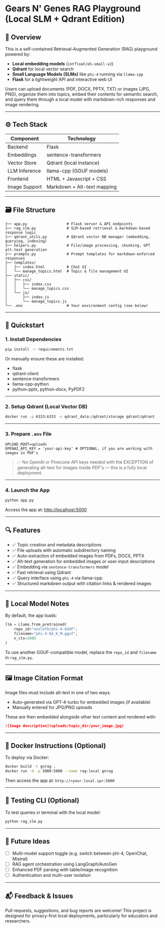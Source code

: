 # Gears N' Genes RAG Playground (Local SLM + Qdrant Edition)

## 🧩 Overview

This is a self-contained Retrieval-Augmented Generation (RAG) playground powered by:

- **Local embedding models** (`intfloat/e5-small-v2`)
- **Qdrant** for local vector search
- **Small Language Models (SLMs)** like `phi-4` running via `llama-cpp`
- **Flask** for a lightweight API and interactive web UI

Users can upload documents (PDF, DOCX, PPTX, TXT) or images (JPG, PNG), organize them into topics, embed their contents for semantic search, and query them through a local model with markdown-rich responses and image rendering.

---

## ⚙️ Tech Stack

| Component       | Technology                  |
|----------------|-----------------------------|
| Backend        | Flask                       |
| Embeddings     | sentence-transformers       |
| Vector Store   | Qdrant (local instance)     |
| LLM Inference  | llama-cpp (GGUF models)     |
| Frontend       | HTML + Javascript + CSS     |
| Image Support  | Markdown + Alt-text mapping |

---

## 🗃 File Structure

```
├── app.py                  # Flask server & API endpoints
├── rag_slm.py              # SLM-based retrieval & markdown-based response logic
├── qdrant_utils.py         # Qdrant vector DB manager (embedding, querying, indexing)
├── helpers.py              # File/image processing, chunking, GPT alt-text generation
├── prompts.py              # Prompt templates for markdown-enforced responses
├── templates/
│   ├── index.html          # Chat UI
│   └── manage_topics.html  # Topic & file management UI
├── static/
│   ├── css/
│   │   ├── index.css
│   │   └── manage_topics.css
│   └── js/
│       ├── index.js
│       └── manage_topics.js
└── .env                    # Your environment config (see below)
```

---

## 🚀 Quickstart

### 1. Install Dependencies

```bash
pip install -r requirements.txt
```

Or manually ensure these are installed:

- flask
- qdrant-client
- sentence-transformers
- llama-cpp-python
- python-pptx, python-docx, PyPDF2

---

### 2. Setup Qdrant (Local Vector DB)

```bash
docker run -p 6333:6333 -v qdrant_data:/qdrant/storage qdrant/qdrant
```

---

### 3. Prepare `.env` File

```env
UPLOAD_ROOT=uploads
OPENAI_API_KEY = 'your-api-key' # OPTIONAL, if you are working with images in PDF's
```

> ✅ No OpenAI or Pinecone API keys needed with the EXCEPTION of generating alt-text for images inside PDF's — this is a fully local deployment.

---

### 4. Launch the App

```bash
python app.py
```

Access the app at: [http://localhost:5000](http://localhost:5000)

---

## 🔍 Features

- ✅ Topic creation and metadata descriptions
- ✅ File uploads with automatic subdirectory naming
- ✅ Auto-extraction of embedded images from PDFs, DOCX, PPTX
- ✅ Alt-text generation for embedded images or user-input descriptions
- ✅ Embedding via `sentence-transformers` model
- ✅ Fast retrieval using Qdrant
- ✅ Query interface using `phi-4` via llama-cpp
- ✅ Structured markdown output with citation links & rendered images

---

## 🧠 Local Model Notes

By default, the app loads:

```python
llm = Llama.from_pretrained(
    repo_id="unsloth/phi-4-GGUF",
    filename="phi-4-Q4_K_M.gguf",
    n_ctx=3000
)
```

To use another GGUF-compatible model, replace the `repo_id` and `filename` in `rag_slm.py`.

---

## 🖼 Image Citation Format

Image files must include alt-text in one of two ways:

- Auto-generated via GPT-4-turbo for embedded images (if available)
- Manually entered for JPG/PNG uploads

These are then embedded alongside other text content and rendered with:

```markdown
![Image description](uploads/topic_dir/your_image.jpg)
```

---

## 🐳 Docker Instructions (Optional)

To deploy via Docker:

```bash
docker build -t gnrag .
docker run -d -p 5000:5000 --name rag-local gnrag
```

Then access the app at: `http://<your.local.ip>:5000`

---

## 🧪 Testing CLI (Optional)

To test queries in terminal with the local model:

```bash
python rag_slm.py
```

---

## 🧹 Future Ideas

- [ ] Multi-model support toggle (e.g. switch between phi-4, OpenChat, Mistral)
- [ ] RAG agent orchestration using LangGraph/AutoGen
- [ ] Enhanced PDF parsing with table/image recognition
- [ ] Authentication and multi-user isolation

---

## 📬 Feedback & Issues

Pull requests, suggestions, and bug reports are welcome! This project is designed for privacy-first local deployments, particularly for educators and researchers.
